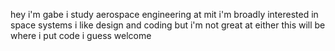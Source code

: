 hey i'm gabe
i study aerospace engineering at mit
i'm broadly interested in space systems
i like design and coding but i'm not great at either
this will be where i put code i guess
welcome
